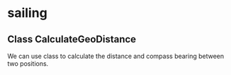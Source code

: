 # sailing


## Class CalculateGeoDistance 
We can use class to calculate the distance and compass bearing between two positions.